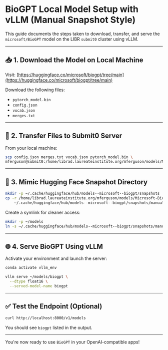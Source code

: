 
# BioGPT Local Model Setup with vLLM (Manual Snapshot Style)

This guide documents the steps taken to download, transfer, and serve the `microsoft/BioGPT` model on the LIBR `submit0` cluster using vLLM.

---

## 📥 1. Download the Model on Local Machine

Visit: [https://huggingface.co/microsoft/biogpt/tree/main](https://huggingface.co/microsoft/biogpt/tree/main)

Download the following files:
- `pytorch_model.bin`
- `config.json`
- `vocab.json`
- `merges.txt`

---

## 🚀 2. Transfer Files to Submit0 Server

From your local machine:

```bash
scp config.json merges.txt vocab.json pytorch_model.bin \
mferguson@submit0:/home/librad.laureateinstitute.org/mferguson/models/Microsoft-BioGPT
```

---

## 🧱 3. Mimic Hugging Face Snapshot Directory

```bash
mkdir -p ~/.cache/huggingface/hub/models--microsoft--biogpt/snapshots
cp -r /home/librad.laureateinstitute.org/mferguson/models/Microsoft-BioGPT \
    ~/.cache/huggingface/hub/models--microsoft--biogpt/snapshots/manual
```

Create a symlink for cleaner access:

```bash
mkdir -p ~/models
ln -s ~/.cache/huggingface/hub/models--microsoft--biogpt/snapshots/manual ~/models/biogpt
```

---

## 🌐 4. Serve BioGPT Using vLLM

Activate your environment and launch the server:

```bash
conda activate vllm_env

vllm serve ~/models/biogpt \
  --dtype float16 \
  --served-model-name biogpt
```

---

## ✅ Test the Endpoint (Optional)

```bash
curl http://localhost:8000/v1/models
```

You should see `biogpt` listed in the output.

---

You're now ready to use `BioGPT` in your OpenAI-compatible apps!

